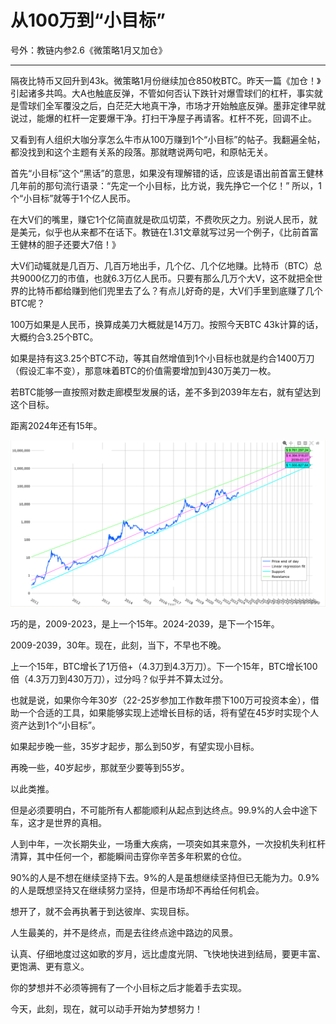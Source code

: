 # 从100万到“小目标”

号外：教链内参2.6《微策略1月又加仓》

* * *

隔夜比特币又回升到43k。微策略1月份继续加仓850枚BTC。昨天一篇《加仓！》引起诸多共鸣。大A也触底反弹，不管如何否认下跌针对爆雪球们的杠杆，事实就是雪球们全军覆没之后，白茫茫大地真干净，市场才开始触底反弹。墨菲定律早就说过，能爆的杠杆一定要爆干净。打扫干净屋子再请客。杠杆不死，回调不止。

又看到有人组织大咖分享怎么牛市从100万赚到1个“小目标”的帖子。我翻遍全帖，都没找到和这个主题有关系的段落。那就瞎说两句吧，和原帖无关。

首先“小目标”这个“黑话”的意思，如果没有理解错的话，应该是语出前首富王健林几年前的那句流行语录：“先定一个小目标，比方说，我先挣它一个亿！” 所以，1个“小目标”就等于1个亿人民币。

在大V们的嘴里，赚它1个亿简直就是砍瓜切菜，不费吹灰之力。别说人民币，就是美元，似乎也从来都不在话下。教链在1.31文章就写过另一个例子，《比前首富王健林的胆子还要大7倍！》

大V们动辄就是几百万、几百万地出手，几个亿、几个亿地赚。比特币（BTC）总共9000亿刀的市值，也就6.3万亿人民币。只要有那么几万个大V，这不就把全世界的比特币都给赚到他们兜里去了么？有点儿好奇的是，大V们手里到底赚了几个BTC呢？

100万如果是人民币，换算成美刀大概就是14万刀。按照今天BTC 43k计算的话，大概约合3.25个BTC。

如果是持有这3.25个BTC不动，等其自然增值到1个小目标也就是约合1400万刀（假设汇率不变），那意味着BTC的价值需要增加到430万美刀一枚。

若BTC能够一直按照对数走廊模型发展的话，差不多到2039年左右，就有望达到这个目标。

距离2024年还有15年。

![](2024-02-07-A01.png)

巧的是，2009-2023，是上一个15年。2024-2039，是下一个15年。

2009-2039，30年。现在，此刻，当下，不早也不晚。

上一个15年，BTC增长了1万倍+（4.3刀到4.3万刀）。下一个15年，BTC增长100倍（4.3万刀到430万刀），过分吗？似乎并不算太过分。

也就是说，如果你今年30岁（22-25岁参加工作数年攒下100万可投资本金），借助一个合适的工具，如果能够实现上述增长目标的话，将有望在45岁时实现个人资产达到1个“小目标”。

如果起步晚一些，35岁才起步，那么到50岁，有望实现小目标。

再晚一些，40岁起步，那就至少要等到55岁。

以此类推。

但是必须要明白，不可能所有人都能顺利从起点到达终点。99.9%的人会中途下车，这才是世界的真相。

人到中年，一次长期失业，一场重大疾病，一项突如其来意外，一次投机失利杠杆清算，其中任何一个，都能瞬间击穿你辛苦多年积累的仓位。

90%的人是不想在继续坚持下去。9%的人是虽想继续坚持但已无能为力。0.9%的人是既想坚持又在继续努力坚持，但是市场却不再给任何机会。

想开了，就不会再执著于到达彼岸、实现目标。

人生最美的，并不是终点，而是去往终点途中路边的风景。

认真、仔细地度过这如歌的岁月，远比虚度光阴、飞快地快进到结局，要更丰富、更饱满、更有意义。

你的梦想并不必须等拥有了一个小目标之后才能着手去实现。

今天，此刻，现在，就可以动手开始为梦想努力！

